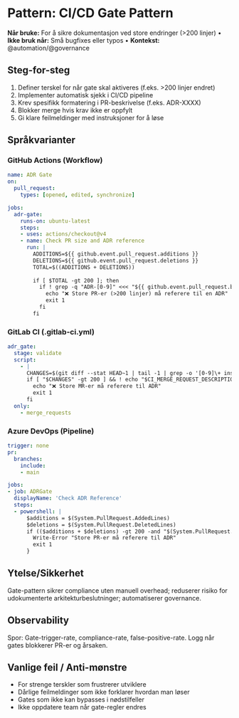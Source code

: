 # Pattern: CI/CD Gate Pattern
**Når bruke:** For å sikre dokumentasjon ved store endringer (>200 linjer)  •  **Ikke bruk når:** Små bugfixes eller typos  •  **Kontekst:** @automation/@governance

## Steg-for-steg
1) Definer terskel for når gate skal aktiveres (f.eks. >200 linjer endret)
2) Implementer automatisk sjekk i CI/CD pipeline
3) Krev spesifikk formatering i PR-beskrivelse (f.eks. ADR-XXXX)
4) Blokker merge hvis krav ikke er oppfylt
5) Gi klare feilmeldinger med instruksjoner for å løse

## Språkvarianter
### GitHub Actions (Workflow)
```yaml
name: ADR Gate
on:
  pull_request:
    types: [opened, edited, synchronize]

jobs:
  adr-gate:
    runs-on: ubuntu-latest
    steps:
    - uses: actions/checkout@v4
    - name: Check PR size and ADR reference
      run: |
        ADDITIONS=${{ github.event.pull_request.additions }}
        DELETIONS=${{ github.event.pull_request.deletions }}
        TOTAL=$((ADDITIONS + DELETIONS))
        
        if [ $TOTAL -gt 200 ]; then
          if ! grep -q "ADR-[0-9]" <<< "${{ github.event.pull_request.body }}"; then
            echo "❌ Store PR-er (>200 linjer) må referere til en ADR"
            exit 1
          fi
        fi
```

### GitLab CI (.gitlab-ci.yml)
```yaml
adr_gate:
  stage: validate
  script:
    - |
      CHANGES=$(git diff --stat HEAD~1 | tail -1 | grep -o '[0-9]\+ insertions\|[0-9]\+ deletions' | awk '{sum+=$1} END {print sum}')
      if [ "$CHANGES" -gt 200 ] && ! echo "$CI_MERGE_REQUEST_DESCRIPTION" | grep -q "ADR-[0-9]"; then
        echo "❌ Store MR-er må referere til ADR"
        exit 1
      fi
  only:
    - merge_requests
```

### Azure DevOps (Pipeline)
```yaml
trigger: none
pr:
  branches:
    include:
    - main

jobs:
- job: ADRGate
  displayName: 'Check ADR Reference'
  steps:
  - powershell: |
      $additions = $(System.PullRequest.AddedLines)
      $deletions = $(System.PullRequest.DeletedLines)
      if (($additions + $deletions) -gt 200 -and "$(System.PullRequest.PullRequestDescription)" -notmatch "ADR-\d+") {
        Write-Error "Store PR-er må referere til ADR"
        exit 1
      }
```

## Ytelse/Sikkerhet
Gate-pattern sikrer compliance uten manuell overhead; reduserer risiko for udokumenterte arkitekturbeslutninger; automatiserer governance.

## Observability
Spor: Gate-trigger-rate, compliance-rate, false-positive-rate. Logg når gates blokkerer PR-er og årsaken.

## Vanlige feil / Anti-mønstre
- For strenge terskler som frustrerer utviklere
- Dårlige feilmeldinger som ikke forklarer hvordan man løser
- Gates som ikke kan bypasses i nødstilfeller
- Ikke oppdatere team når gate-regler endres